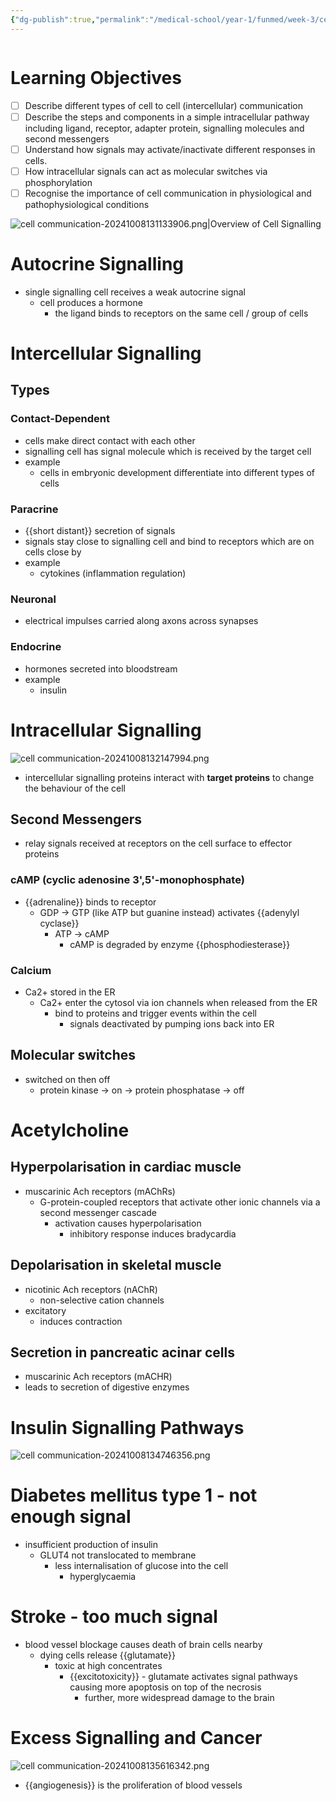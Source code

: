 ```yaml
---
{"dg-publish":true,"permalink":"/medical-school/year-1/funmed/week-3/cell-communication/","tags":["funmed"]}
---
```


```table-of-contents
```
# Learning Objectives
- [ ] Describe different types of cell to cell (intercellular) communication
- [ ] Describe the steps and components in a simple intracellular pathway including ligand, receptor, adapter protein, signalling molecules and second messengers
- [ ] Understand how signals may activate/inactivate different responses in cells. 
- [ ] How intracellular signals can act as molecular switches via phosphorylation
- [ ] Recognise the importance of cell communication in physiological and pathophysiological conditions

![cell communication-20241008131133906.png|Overview of Cell Signalling](/img/user/Medical%20School/Year%201/funmed/week%203/attachments/cell%20communication-20241008131133906.png)

# Autocrine Signalling
- single signalling cell receives a weak autocrine signal
	- cell produces a hormone
		- the ligand binds to receptors on the same cell / group of cells

# Intercellular Signalling
## Types

### Contact-Dependent
- cells make direct contact with each other
- signalling cell has signal molecule which is received by the target cell
- example
	- cells in embryonic development differentiate into different types of cells

### Paracrine
- {{short distant}} secretion of signals
- signals stay close to signalling cell and bind to receptors which are on cells close by
- example
	- cytokines (inflammation regulation)
### Neuronal
- electrical impulses carried along axons across synapses
### Endocrine
- hormones secreted into bloodstream
- example
	- insulin
<!--SR:!2024-10-23,11,270-->

# Intracellular Signalling
![cell communication-20241008132147994.png](/img/user/Medical%20School/Year%201/funmed/week%203/attachments/cell%20communication-20241008132147994.png)
- intercellular signalling proteins interact with **target proteins** to change the behaviour of the cell
## Second Messengers
- relay signals received at receptors on the cell surface to effector proteins
### cAMP (cyclic adenosine 3',5'-monophosphate)
- {{adrenaline}} binds to receptor
	- GDP -> GTP (like ATP but guanine instead) activates {{adenylyl cyclase}}
		- ATP -> cAMP
			- cAMP is degraded by enzyme {{phosphodiesterase}}
### Calcium
- Ca2+ stored in the ER
	- Ca2+ enter the cytosol via ion channels when released from the ER
		- bind to proteins and trigger events within the cell
			- signals deactivated by pumping ions back into ER
## Molecular switches
- switched on then off
	- protein kinase -> on -> protein phosphatase -> off
<!--SR:!2024-10-19,7,250!2024-10-13,2,230!2024-10-10,1,230-->

# Acetylcholine
## Hyperpolarisation in cardiac muscle
- muscarinic Ach receptors (mAChRs)
	- G-protein-coupled receptors that activate other ionic channels via a second messenger cascade
		- activation causes hyperpolarisation
			- inhibitory response induces bradycardia
## Depolarisation in skeletal muscle
- nicotinic Ach receptors (nAChR)
	- non-selective cation channels
- excitatory
	- induces contraction

## Secretion in pancreatic acinar cells
- muscarinic Ach receptors (mACHR)
- leads to secretion of digestive enzymes

# Insulin Signalling Pathways
![cell communication-20241008134746356.png](/img/user/Medical%20School/Year%201/funmed/week%203/attachments/cell%20communication-20241008134746356.png)

# Diabetes mellitus type 1 - not enough signal
- insufficient production of insulin
	- GLUT4 not translocated to membrane
		- less internalisation of glucose into the cell
			- hyperglycaemia

# Stroke - too much signal
- blood vessel blockage causes death of brain cells nearby
	- dying cells release {{glutamate}}
		- toxic at high concentrates
			- {{excitotoxicity}} - glutamate activates signal pathways causing more apoptosis on top of the necrosis
				- further, more widespread damage to the brain

# Excess Signalling and Cancer
![cell communication-20241008135616342.png](/img/user/Medical%20School/Year%201/funmed/week%203/attachments/cell%20communication-20241008135616342.png)
- {{angiogenesis}} is the proliferation of blood vessels